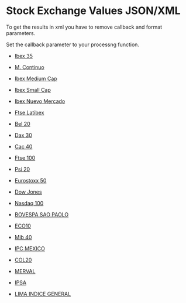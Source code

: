 Stock Exchange Values JSON/XML
===============================

To get the results in xml you have to remove callback and format parameters.

Set the callback parameter to your processng function.

* <a href="http://query.yahooapis.com/v1/public/yql?format=json&callback=f&_maxage=60&q=use%20%22https%3A%2F%2Fdl.dropbox.com%2Fu%2F17397489%2Flab%2Fstocks%2Fstocks.xml%22%20as%20bolsa%3B%20select%20*%20from%20bolsa%20where%20url%3D%22http%3A%2F%2Fwww.eleconomista.es/indice/IBEX-35%22">Ibex 35</a><br />

* <a href="http://query.yahooapis.com/v1/public/yql?format=json&callback=f&_maxage=60&q=use%20%22https%3A%2F%2Fdl.dropbox.com%2Fu%2F17397489%2Flab%2Fstocks%2Fstocks.xml%22%20as%20bolsa%3B%20select%20*%20from%20bolsa%20where%20url%3D%22http%3A%2F%2Fwww.eleconomista.es/indice/IGBM%22">M. Continuo</a><br />

* <a href="http://query.yahooapis.com/v1/public/yql?format=json&callback=f&_maxage=60&q=use%20%22https%3A%2F%2Fdl.dropbox.com%2Fu%2F17397489%2Flab%2Fstocks%2Fstocks.xml%22%20as%20bolsa%3B%20select%20*%20from%20bolsa%20where%20url%3D%22http%3A%2F%2Fwww.eleconomista.es/indice/IBEX-MEDIUMCAP%22">Ibex Medium Cap</a><br />

* <a href="http://query.yahooapis.com/v1/public/yql?format=json&callback=f&_maxage=60&q=use%20%22https%3A%2F%2Fdl.dropbox.com%2Fu%2F17397489%2Flab%2Fstocks%2Fstocks.xml%22%20as%20bolsa%3B%20select%20*%20from%20bolsa%20where%20url%3D%22http%3A%2F%2Fwww.eleconomista.es/indice/IBEX-SMALLCAP%22">Ibex Small Cap</a><br />

* <a href="http://query.yahooapis.com/v1/public/yql?format=json&callback=f&_maxage=60&q=use%20%22https%3A%2F%2Fdl.dropbox.com%2Fu%2F17397489%2Flab%2Fstocks%2Fstocks.xml%22%20as%20bolsa%3B%20select%20*%20from%20bolsa%20where%20url%3D%22http%3A%2F%2Fwww.eleconomista.es/indice/IBEX-NUEVO-MERCADO%22">Ibex Nuevo Mercado</a><br />

* <a href="http://query.yahooapis.com/v1/public/yql?format=json&callback=f&_maxage=60&q=use%20%22https%3A%2F%2Fdl.dropbox.com%2Fu%2F17397489%2Flab%2Fstocks%2Fstocks.xml%22%20as%20bolsa%3B%20select%20*%20from%20bolsa%20where%20url%3D%22http%3A%2F%2Fwww.eleconomista.es/indice/FSTE-LATIBEX-TOP%22">Ftse Latibex</a><br />

* <a href="http://query.yahooapis.com/v1/public/yql?format=json&callback=f&_maxage=60&q=use%20%22https%3A%2F%2Fdl.dropbox.com%2Fu%2F17397489%2Flab%2Fstocks%2Fstocks.xml%22%20as%20bolsa%3B%20select%20*%20from%20bolsa%20where%20url%3D%22http%3A%2F%2Fwww.eleconomista.es/indice/BEL-20%22">Bel 20</a><br />

* <a href="http://query.yahooapis.com/v1/public/yql?format=json&callback=f&_maxage=60&q=use%20%22https%3A%2F%2Fdl.dropbox.com%2Fu%2F17397489%2Flab%2Fstocks%2Fstocks.xml%22%20as%20bolsa%3B%20select%20*%20from%20bolsa%20where%20url%3D%22http%3A%2F%2Fwww.eleconomista.es/indice/DAX-30%22">Dax 30</a><br />

* <a href="http://query.yahooapis.com/v1/public/yql?format=json&callback=f&_maxage=60&q=use%20%22https%3A%2F%2Fdl.dropbox.com%2Fu%2F17397489%2Flab%2Fstocks%2Fstocks.xml%22%20as%20bolsa%3B%20select%20*%20from%20bolsa%20where%20url%3D%22http%3A%2F%2Fwww.eleconomista.es/indice/CAC-40%22">Cac 40</a><br />

* <a href="http://query.yahooapis.com/v1/public/yql?format=json&callback=f&_maxage=60&q=use%20%22https%3A%2F%2Fdl.dropbox.com%2Fu%2F17397489%2Flab%2Fstocks%2Fstocks.xml%22%20as%20bolsa%3B%20select%20*%20from%20bolsa%20where%20url%3D%22http%3A%2F%2Fwww.eleconomista.es/indice/FTSE-100%22">Ftse 100</a><br />

* <a href="http://query.yahooapis.com/v1/public/yql?format=json&callback=f&_maxage=60&q=use%20%22https%3A%2F%2Fdl.dropbox.com%2Fu%2F17397489%2Flab%2Fstocks%2Fstocks.xml%22%20as%20bolsa%3B%20select%20*%20from%20bolsa%20where%20url%3D%22http%3A%2F%2Fwww.eleconomista.es/indice/PSI-20%22">Psi 20</a><br />

* <a href="http://query.yahooapis.com/v1/public/yql?format=json&callback=f&_maxage=60&q=use%20%22https%3A%2F%2Fdl.dropbox.com%2Fu%2F17397489%2Flab%2Fstocks%2Fstocks.xml%22%20as%20bolsa%3B%20select%20*%20from%20bolsa%20where%20url%3D%22http%3A%2F%2Fwww.eleconomista.es/indice/EUROSTOXX-50%22">Eurostoxx 50</a><br />

* <a href="http://query.yahooapis.com/v1/public/yql?format=json&callback=f&_maxage=60&q=use%20%22https%3A%2F%2Fdl.dropbox.com%2Fu%2F17397489%2Flab%2Fstocks%2Fstocks.xml%22%20as%20bolsa%3B%20select%20*%20from%20bolsa%20where%20url%3D%22http%3A%2F%2Fwww.eleconomista.es/indice/DOW-JONES%22">Dow Jones</a><br />

* <a href="http://query.yahooapis.com/v1/public/yql?format=json&callback=f&_maxage=60&q=use%20%22https%3A%2F%2Fdl.dropbox.com%2Fu%2F17397489%2Flab%2Fstocks%2Fstocks.xml%22%20as%20bolsa%3B%20select%20*%20from%20bolsa%20where%20url%3D%22http%3A%2F%2Fwww.eleconomista.es/indice/NASDAQ-100%22">Nasdaq 100</a><br />

* <a href="http://query.yahooapis.com/v1/public/yql?format=json&callback=f&_maxage=60&q=use%20%22https%3A%2F%2Fdl.dropbox.com%2Fu%2F17397489%2Flab%2Fstocks%2Fstocks.xml%22%20as%20bolsa%3B%20select%20*%20from%20bolsa%20where%20url%3D%22http%3A%2F%2Fwww.eleconomista.es/indice/BOVESPA-SAO-PAOLO%22">BOVESPA SAO PAOLO</a><br />

* <a href="http://query.yahooapis.com/v1/public/yql?format=json&callback=f&_maxage=60&q=use%20%22https%3A%2F%2Fdl.dropbox.com%2Fu%2F17397489%2Flab%2Fstocks%2Fstocks.xml%22%20as%20bolsa%3B%20select%20*%20from%20bolsa%20where%20url%3D%22http%3A%2F%2Fwww.eleconomista.es/indice/ECO10%22">ECO10</a><br />

* <a href="http://query.yahooapis.com/v1/public/yql?format=json&callback=f&_maxage=60&q=use%20%22https%3A%2F%2Fdl.dropbox.com%2Fu%2F17397489%2Flab%2Fstocks%2Fstocks.xml%22%20as%20bolsa%3B%20select%20*%20from%20bolsa%20where%20url%3D%22http%3A%2F%2Fwww.eleconomista.es/indice/FTSE-MIB-INDEX%22">Mib 40</a><br />

* <a href="http://query.yahooapis.com/v1/public/yql?format=json&callback=f&_maxage=60&q=use%20%22https%3A%2F%2Fdl.dropbox.com%2Fu%2F17397489%2Flab%2Fstocks%2Fstocks.xml%22%20as%20bolsa%3B%20select%20*%20from%20bolsa%20where%20url%3D%22http%3A%2F%2Fwww.eleconomista.es/indice/IPC-MEXICO%22">IPC MEXICO</a><br />

* <a href="http://query.yahooapis.com/v1/public/yql?format=json&callback=f&_maxage=60&q=use%20%22https%3A%2F%2Fdl.dropbox.com%2Fu%2F17397489%2Flab%2Fstocks%2Fstocks.xml%22%20as%20bolsa%3B%20select%20*%20from%20bolsa%20where%20url%3D%22http%3A%2F%2Fwww.eleconomista.es/indice/COL20%22">COL20</a><br />

* <a href="http://query.yahooapis.com/v1/public/yql?format=json&callback=f&_maxage=60&q=use%20%22https%3A%2F%2Fdl.dropbox.com%2Fu%2F17397489%2Flab%2Fstocks%2Fstocks.xml%22%20as%20bolsa%3B%20select%20*%20from%20bolsa%20where%20url%3D%22http%3A%2F%2Fwww.eleconomista.es/indice/MERVAL%22">MERVAL</a><br />

* <a href="http://query.yahooapis.com/v1/public/yql?format=json&callback=f&_maxage=60&q=use%20%22https%3A%2F%2Fdl.dropbox.com%2Fu%2F17397489%2Flab%2Fstocks%2Fstocks.xml%22%20as%20bolsa%3B%20select%20*%20from%20bolsa%20where%20url%3D%22http%3A%2F%2Fwww.eleconomista.es/indice/IPSA%22">IPSA</a><br />

* <a href="http://query.yahooapis.com/v1/public/yql?format=json&callback=f&_maxage=60&q=use%20%22https%3A%2F%2Fdl.dropbox.com%2Fu%2F17397489%2Flab%2Fstocks%2Fstocks.xml%22%20as%20bolsa%3B%20select%20*%20from%20bolsa%20where%20url%3D%22http%3A%2F%2Fwww.eleconomista.es/indice/LIMA-INDICE-GENERAL%22">LIMA INDICE GENERAL</a>

